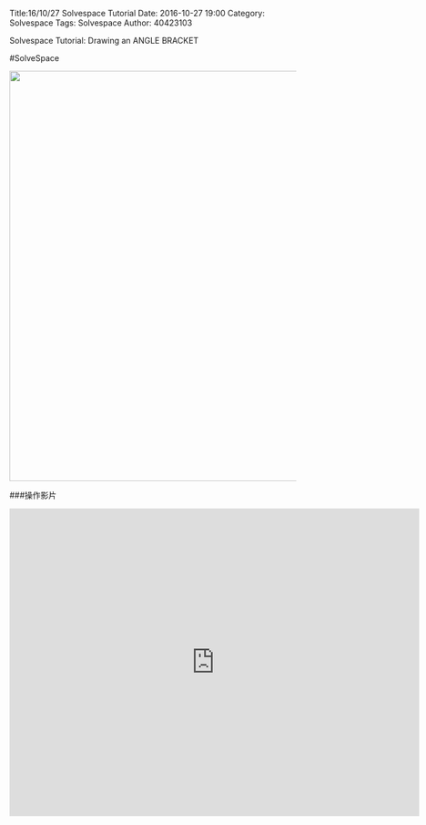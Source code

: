 Title:16/10/27 Solvespace Tutorial 
Date: 2016-10-27 19:00
Category: Solvespace
Tags: Solvespace
Author: 40423103

Solvespace Tutorial: Drawing an ANGLE BRACKET

<!-- PELICAN_END_SUMMARY -->

#SolveSpace

<img src="http://i.imgur.com/H8GL7gE.png" width= "720"/>

###操作影片

<iframe src="https://player.vimeo.com/video/190046851" width="720" height="540" frameborder="0" webkitallowfullscreen mozallowfullscreen allowfullscreen></iframe> 






